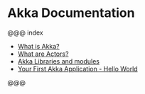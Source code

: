 # Akka Documentation

@@@ index

 * [What is Akka?](introduction.md)
 * [What are Actors?](actors-intro.md)
 * [Akka Libraries and modules](modules.md)
 * [Your First Akka Application - Hello World](quickstart.md)

@@@